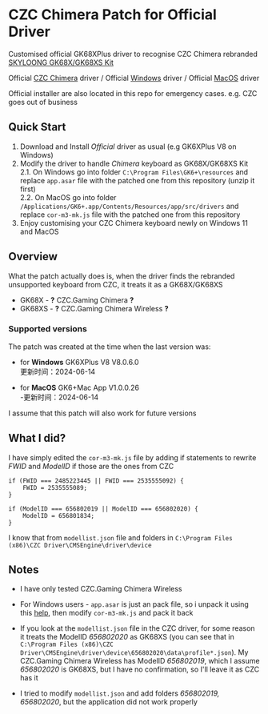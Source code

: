 # CZC Chimera Patch for Official Driver

Customised official GK68XPlus driver to recognise CZC Chimera rebranded [SKYLOONG GK68X/GK68XS Kit](https://epomaker.com/products/gk68xs-kit?variant=31744262176841)

Official [CZC Chimera](https://www.czc.cz/software-czc-gaming-chimera/priloha) driver / 
Official [Windows](http://www.jikedingzhi.com/downloadlist?driverID=103) driver / 
Official [MacOS](http://www.jikedingzhi.com/downloadlist?driverID=90) driver

Official installer are also located in this repo for emergency cases. e.g. CZC goes out of business

## Quick Start

 1. Download and Install *Official* driver as usual (e.g GK6XPlus V8 on Windows)<br>
 2. Modify the driver to handle *Chimera* keyboard as GK68X/GK68XS Kit<br>
 2.1. On Windows go into folder `C:\Program Files\GK6+\resources` and replace `app.asar` file with the patched one from this repository (unzip it first)<br>
 2.2.  On MacOS go into folder `/Applications/GK6+.app/Contents/Resources/app/src/drivers` and replace `cor-m3-mk.js` file with the patched one from this repository<br>
 4. Enjoy customising your CZC Chimera keyboard newly on Windows 11 and MacOS<br>
	
## Overview

What the patch actually does is, when the driver finds the rebranded unsupported keyboard from CZC, it treats it as a GK68X/GK68XS

 - GK68X - **?** CZC.Gaming Chimera **?**
 - GK68XS - **?** CZC.Gaming Chimera Wireless **?**

### Supported versions

The patch was created at the time when the last version was:

 - for **Windows** GK6XPlus V8 V8.0.6.0<br>
 更新时间：2024-06-14
 
 - for **MacOS** GK6+Mac App V1.0.0.26<br>
 -更新时间：2024-06-14

I assume that this patch will also work for future versions

## What I did?

I have simply edited the `cor-m3-mk.js` file by adding if statements to rewrite *FWID* and *ModelID* if those are the ones from CZC

    if (FWID === 2485223445 || FWID === 2535555092) {
	    FWID = 2535555089;
    }

    if (ModelID === 656802019 || ModelID === 656802020) {
	    ModelID = 656801834;
    }

I know that from `modellist.json` file and folders in `C:\Program Files (x86)\CZC Driver\CMSEngine\driver\device`

## Notes

 - I have only tested CZC.Gaming Chimera Wireless

 - For Windows users -  `app.asar` is just an pack file, so i unpack it using this [help](https://stackoverflow.com/questions/38523617/how-to-unpack-an-asar-file), then modify `cor-m3-mk.js` and pack it back

 - If you look at the `modellist.json` file in the CZC driver, for some reason it treats the ModelID *656802020* as GK68XS (you can see that in `C:\Program Files (x86)\CZC Driver\CMSEngine\driver\device\656802020\data\profile*.json`). My CZC.Gaming Chimera Wireless has ModelID *656802019*, which I assume *656802020* is GK68XS, but I have no confirmation, so I'll leave it as CZC has it

 -  I tried to modify `modellist.json` and add folders *656802019, 656802020*, but the application did not work properly
